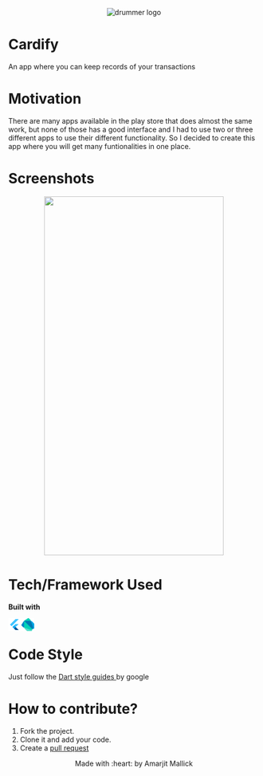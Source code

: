 <p align="center">
  <img style="border-width: 0" width="400" height="400" src="https://github.com/AmarjitM13/Cardify/blob/master/utils/logo.png" alt="drummer logo">
</p>

# Cardify

An app where you can keep records of your transactions

# Motivation 
There are many apps available in the play store that does almost the same work, but none of those has a good interface and I had to use two or three different apps to use their different functionality. So I decided to create this app where you will get many funtionalities in one place.

# Screenshots
<p align="center">
<img style="border-width: 0" width="360" height="720" src="https://github.com/AmarjitM13/Cardify/blob/master/utils/screenshot.jpg">
</p>

# Tech/Framework Used

**Built with**

[<img align="left" alt="Flutter" width="26px" src="https://github.com/AmarjitM13/AmarjitM13/blob/master/Icons/flutter.png" />][website]
[<img align="left" alt="Dart" width="26px" src="https://github.com/AmarjitM13/AmarjitM13/blob/master/Icons/dart.png" />][website]

</details>

[website]: https://www.flutter.dev/

<br />

# Code Style
Just follow the 
[Dart style guides ](https://dart.dev/guides/language/effective-dart/style) by google

# How to contribute?
1. Fork the project.
1. Clone it and add your code.
1. Create a [pull request](https://docs.github.com/en/github/collaborating-with-issues-and-pull-requests/creating-a-pull-request) 

<p align="center">Made with :heart: by Amarjit Mallick</p>
